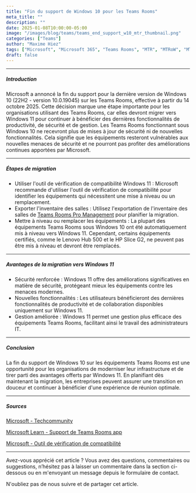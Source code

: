 ```yaml
---
title: "Fin du support de Windows 10 pour les Teams Rooms"
meta_title: ""
description: ""
date: 2025-01-08T10:00:00-05:00
image: "/images/blog/teams/teams_end_support_w10_mtr_thumbnail.png"
categories: ["Teams"]
author: "Maxime Hiez"
tags: ["Microsoft", "Microsoft 365", "Teams Rooms", "MTR", "MTRoW", "MTRoA", "Windows 10", "Windows 11", "Fin de support"]
draft: false
---
```

---

##### Introduction
Microsoft a annoncé la fin du support pour la dernière version de Windows 10 (22H2 - version 10.0.19045) sur les Teams Rooms, effective à partir du 14 octobre 2025. Cette décision marque une étape importante pour les organisations utilisant des Teams Rooms, car elles devront migrer vers Windows 11 pour continuer à bénéficier des dernières fonctionnalités de productivité, de sécurité et de gestion. Les Teams Rooms fonctionnant sous Windows 10 ne recevront plus de mises à jour de sécurité ni de nouvelles fonctionnalités. Cela signifie que les équipements resteront vulnérables aux nouvelles menaces de sécurité et ne pourront pas profiter des améliorations continues apportées par Microsoft.

---

##### Étapes de migration
- Utiliser l'outil de vérification de compatibilité Windows 11 : Microsoft recommande d'utiliser l'outil de vérification de compatibilité pour identifier les équipements qui nécessitent une mise à niveau ou un remplacement.
- Exporter l'inventaire des salles : Utilisez l'exportation de l'inventaire des salles de <u>Teams Rooms Pro Management</u> pour planifier la migration.
- Mettre à niveau ou remplacer les équipements : La plupart des équipements Teams Rooms sous Windows 10 ont été automatiquement mis à niveau vers Windows 11. Cependant, certains équipements certifiés, comme le Lenovo Hub 500 et le HP Slice G2, ne peuvent pas être mis à niveau et devront être remplacés.

---

##### Avantages de la migration vers Windows 11
- Sécurité renforcée : Windows 11 offre des améliorations significatives en matière de sécurité, protégeant mieux les équipements contre les menaces modernes.
- Nouvelles fonctionnalités : Les utilisateurs bénéficieront des dernières fonctionnalités de productivité et de collaboration disponibles uniquement sur Windows 11.
- Gestion améliorée : Windows 11 permet une gestion plus efficace des équipements Teams Rooms, facilitant ainsi le travail des administrateurs IT.

---

##### Conclusion
La fin du support de Windows 10 sur les équipements Teams Rooms est une opportunité pour les organisations de moderniser leur infrastructure et de tirer parti des avantages offerts par Windows 11. En planifiant dès maintenant la migration, les entreprises peuvent assurer une transition en douceur et continuer à bénéficier d'une expérience de réunion optimale.

---

##### Sources
[Microsoft - Techcommunity](https://techcommunity.microsoft.com/blog/microsoftteamsblog/windows-10-end-of-support-for-teams-rooms-on-windows/4363561)

[Microsoft Learn - Support de Teams Rooms app](https://learn.microsoft.com/fr-ca/MicrosoftTeams/rooms/rooms-lifecycle-support)

[Microsoft - Outil de vérification de compatibilité](https://support.microsoft.com/fr-ca/windows/can-i-upgrade-to-windows-11-14c25efc-ecb7-4ce6-a3dd-7e2e24476997)

---


Avez-vous apprécié cet article ? Vous avez des questions, commentaires ou suggestions, n’hésitez pas à laisser un commentaire dans la section ci-dessous ou en m'envoyant un message depuis le formulaire de contact.

N'oubliez pas de nous suivre et de partager cet article.
